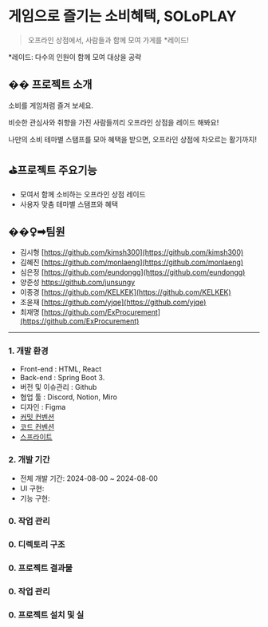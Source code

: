 #  게임으로 즐기는 소비혜택, SOLoPLAY 
> 오프라인 상점에서, 사람들과 함께 모여 가게를 *레이드!       

*레이드: 다수의 인원이 함께 모여 대상을 공략  
   
## �� 프로젝트 소개
소비를 게임처럼 즐겨 보세요.

비슷한 관심사와 취향을 가진 사람들끼리 오프라인 상점을 레이드 해봐요! 

나만의 소비 테마별 스탬프를 모아 혜택을 받으면, 오프라인 상점에 차오르는 활기까지!

## ⛳프로젝트 주요기능 
- 모여서 함께 소비하는  오프라인 상점 레이드
- 사용자 맞춤 테마별 스탬프와 혜택
 
## ��‍♀️‍➡️팀원
- 김시형 [https://github.com/kimsh300](https://github.com/kimsh300)
- 김혜진 [https://github.com/monlaeng](https://github.com/monlaeng)
- 심은정 [https://github.com/eundongg](https://github.com/eundongg)
- 양준성 [https://github.com/junsungy
](https://github.com/junsungy)
- 이종경 [https://github.com/KELKEK](https://github.com/KELKEK)
- 조윤재 [https://github.com/yjqe](https://github.com/yjqe)
- 최재명 [https://github.com/ExProcurement](https://github.com/ExProcurement)

---
 
### 1. 개발 환경
 
- Front-end : HTML, React
- Back-end : Spring Boot 3.
- 버전 및 이슈관리 : Github
- 협업 툴 : Discord, Notion, Miro
- 디자인 : Figma
- [커밋 컨벤션](https://github.com/likelion-project-README/README/wiki/%EC%BB%A4%EB%B0%8B-%EC%BB%A8%EB%B2%A4%EC%85%98)
- [코드 컨벤션](https://github.com/likelion-project-README/README/wiki/%EC%BD%94%EB%93%9C-%EC%BB%A8%EB%B2%A4%EC%85%98)
- [스프라이트](https://github.com/likelion-project-README/README/wiki/%EC%8A%A4%ED%94%84%EB%9D%BC%EC%9D%B4%ED%8A%B8)

### 2. 개발 기간 
- 전체 개발 기간: 2024-08-00 ~ 2024-08-00
- UI 구현: 
- 기능 구현:  

### 0. 작업 관리 
### 0. 디렉토리 구조
### 0. 프로젝트 결과물
### 0. 작업 관리 
### 0. 프로젝트 설치 및 실

